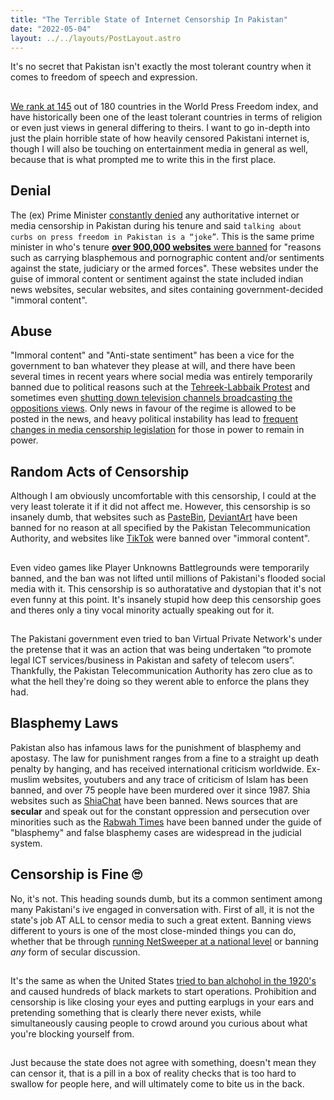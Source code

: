 ```yaml
---
title: "The Terrible State of Internet Censorship In Pakistan"
date: "2022-05-04"
layout: ../../layouts/PostLayout.astro
---
```

It's no secret that Pakistan isn't exactly the most tolerant country when it comes to freedom of speech and expression. 
##
[We rank at 145](https://www.dawn.com/news/1551250) out of 180 countries in the World Press Freedom index, and have historically been one of the least tolerant countries in terms of religion or even just views in general differing to theirs. I want to go in-depth into just the plain horrible state of how heavily censored Pakistani internet is, though I will also be touching on entertainment media in general as well, because that is what prompted me to write this in the first place.

## Denial

The (ex) Prime Minister [constantly denied](https://www.dawn.com/news/1497391) any authoritative internet or media censorship in Pakistan during his tenure and said `talking about curbs on press freedom in Pakistan is a “joke”`. This is the same prime minister in who's tenure [**over 900,000 websites** were banned](https://www.dawn.com/news/1507590) for  "reasons such as carrying blasphemous and pornographic content and/or sentiments against the state, judiciary or the armed forces". These websites under the guise of immoral content or sentiment against the state included indian news websites, secular websites, and sites containing government-decided "immoral content".

## Abuse

"Immoral content" and "Anti-state sentiment" has been a vice for the government to ban whatever they please at will, and there have been several times in recent years where social media was entirely temporarily banned due to political reasons such at the [Tehreek-Labbaik Protest](https://en.wikipedia.org/wiki/2017_Tehreek-e-Labaik_protest) and sometimes even [shutting down television channels broadcasting the oppositions views](https://www.aljazeera.com/news/2019/7/10/media-watchdogs-slam-brazen-censorship-by-pakistan). Only news in favour of the regime is allowed to be posted in the news, and heavy political instability has lead to [frequent changes in media censorship legislation](https://en.wikipedia.org/wiki/Censorship_in_Pakistan#History) for those in power to remain in power.

## Random Acts of Censorship

Although I am obviously uncomfortable with this censorship, I could at the very least tolerate it if it did not affect me. However, this censorship is so insanely dumb, that websites such as [PasteBin](https://pastebin.com), [DeviantArt](https://deviantart.com) have been banned for no reason at all specified by the Pakistan Telecommunication Authority, and websites like [TikTok](https://tiktok.com) were banned over "immoral content".
##
Even video games like Player Unknowns Battlegrounds were temporarily banned, and the ban was not lifted until millions of Pakistani's flooded social media with it. This censorship is so authoratative and dystopian that it's not even funny at this point. It's insanely stupid how deep this censorship goes and theres only a tiny vocal minority actually speaking out for it.
##
The Pakistani government even tried to ban Virtual Private Network's under the pretense that it was an action that was being undertaken “to promote legal ICT services/business in Pakistan and safety of telecom users”. Thankfully, the Pakistan Telecommunication Authority has zero clue as to what the hell they're doing so they werent able to enforce the plans they had.

## Blasphemy Laws

Pakistan also has infamous laws for the punishment of blasphemy and apostasy. The law for punishment ranges from a fine to a straight up death penalty by hanging, and has received international criticism worldwide. Ex-muslim websites, youtubers and any trace of criticism of Islam has been banned, and over 75 people have been murdered over it since 1987. Shia websites such as [ShiaChat](https://www.shiachat.com/) have been banned. News sources that are **secular** and speak out for the constant oppression and persecution over minorities such as the [Rabwah Times](https://www.rabwah.net/) have been banned under the guide of "blasphemy" and false blasphemy cases are widespread in the judicial system.

## Censorship is Fine 🙄

No, it's not. This heading sounds dumb, but its a common sentiment among many Pakistani's ive engaged in conversation with. First of all, it is not the state's job AT ALL to censor media to such a great extent. Banning views different to yours is one of the most close-minded things you can do, whether that be through [running NetSweeper at a national level](https://tribune.com.pk/story/565879/pakistan-government-using-netsweeper-for-internet-filtering-report) or banning *any* form of secular discussion.
##
It's the same as when the United States [tried to ban alchohol in the 1920's](https://en.wikipedia.org/wiki/Prohibition_in_the_United_States) and caused hundreds of black markets to start operations. Prohibition and censorship is like closing your eyes and putting earplugs in your ears and pretending something that is clearly there never exists, while simultaneously causing people to crowd around you curious about what you're blocking yourself from. 
##
Just because the state does not agree with something, doesn't mean they can censor it, that is a pill in a box of reality checks that is too hard to swallow for people here, and will ultimately come to bite us in the back.